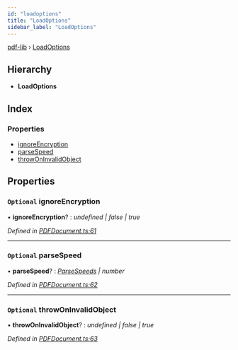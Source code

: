 ```yaml
---
id: "loadoptions"
title: "LoadOptions"
sidebar_label: "LoadOptions"
---
```


[pdf-lib](../index.md) › [LoadOptions](loadoptions.md)

## Hierarchy

* **LoadOptions**

## Index

### Properties

* [ignoreEncryption](loadoptions.md#optional-ignoreencryption)
* [parseSpeed](loadoptions.md#optional-parsespeed)
* [throwOnInvalidObject](loadoptions.md#optional-throwoninvalidobject)

## Properties

### `Optional` ignoreEncryption

• **ignoreEncryption**? : *undefined | false | true*

*Defined in [PDFDocument.ts:61](https://github.com/Hopding/pdf-lib/blob/645a530/src/api/PDFDocument.ts#L61)*

___

### `Optional` parseSpeed

• **parseSpeed**? : *[ParseSpeeds](../enums/parsespeeds.md) | number*

*Defined in [PDFDocument.ts:62](https://github.com/Hopding/pdf-lib/blob/645a530/src/api/PDFDocument.ts#L62)*

___

### `Optional` throwOnInvalidObject

• **throwOnInvalidObject**? : *undefined | false | true*

*Defined in [PDFDocument.ts:63](https://github.com/Hopding/pdf-lib/blob/645a530/src/api/PDFDocument.ts#L63)*
